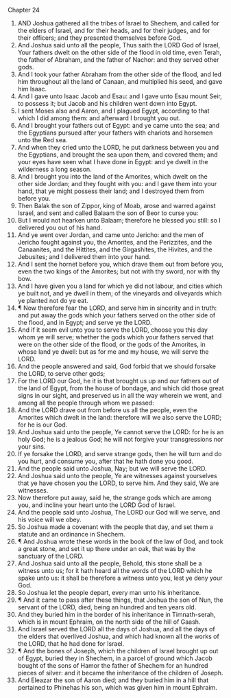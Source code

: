 

Chapter 24

1. AND Joshua gathered all the tribes of Israel to Shechem, and called for the elders of Israel, and for their heads, and for their judges, and for their officers; and they presented themselves before God.
2. And Joshua said unto all the people, Thus saith the LORD God of Israel, Your fathers dwelt on the other side of the flood in old time, even Terah, the father of Abraham, and the father of Nachor: and they served other gods.
3. And I took your father Abraham from the other side of the flood, and led him throughout all the land of Canaan, and multiplied his seed, and gave him Isaac.
4. And I gave unto Isaac Jacob and Esau: and I gave unto Esau mount Seir, to possess it; but Jacob and his children went down into Egypt.
5. I sent Moses also and Aaron, and I plagued Egypt, according to that which I did among them: and afterward I brought you out.
6. And I brought your fathers out of Egypt: and ye came unto the sea; and the Egyptians pursued after your fathers with chariots and horsemen unto the Red sea.
7. And when they cried unto the LORD, he put darkness between you and the Egyptians, and brought the sea upon them, and covered them; and your eyes have seen what I have done in Egypt: and ye dwelt in the wilderness a long season.
8. And I brought you into the land of the Amorites, which dwelt on the other side Jordan; and they fought with you: and I gave them into your hand, that ye might possess their land; and I destroyed them from before you.
9. Then Balak the son of Zippor, king of Moab, arose and warred against Israel, and sent and called Balaam the son of Beor to curse you:
10. But I would not hearken unto Balaam; therefore he blessed you still: so I delivered you out of his hand.
11. And ye went over Jordan, and came unto Jericho: and the men of Jericho fought against you, the Amorites, and the Perizzites, and the Canaanites, and the Hittites, and the Girgashites, the Hivites, and the Jebusites; and I delivered them into your hand.
12. And I sent the hornet before you, which drave them out from before you, even the two kings of the Amorites; but not with thy sword, nor with thy bow.
13. And I have given you a land for which ye did not labour, and cities which ye built not, and ye dwell in them; of the vineyards and oliveyards which ye planted not do ye eat.
14. ¶ Now therefore fear the LORD, and serve him in sincerity and in truth: and put away the gods which your fathers served on the other side of the flood, and in Egypt; and serve ye the LORD.
15. And if it seem evil unto you to serve the LORD, choose you this day whom ye will serve; whether the gods which your fathers served that were on the other side of the flood, or the gods of the Amorites, in whose land ye dwell: but as for me and my house, we will serve the LORD.
16. And the people answered and said, God forbid that we should forsake the LORD, to serve other gods;
17. For the LORD our God, he it is that brought us up and our fathers out of the land of Egypt, from the house of bondage, and which did those great signs in our sight, and preserved us in all the way wherein we went, and among all the people through whom we passed:
18. And the LORD drave out from before us all the people, even the Amorites which dwelt in the land: therefore will we also serve the LORD; for he is our God.
19. And Joshua said unto the people, Ye cannot serve the LORD: for he is an holy God; he is a jealous God; he will not forgive your transgressions nor your sins.
20. If ye forsake the LORD, and serve strange gods, then he will turn and do you hurt, and consume you, after that he hath done you good.
21. And the people said unto Joshua, Nay; but we will serve the LORD.
22. And Joshua said unto the people, Ye are witnesses against yourselves that ye have chosen you the LORD, to serve him.  And they said, We are witnesses.
23. Now therefore put away, said he, the strange gods which are among you, and incline your heart unto the LORD God of Israel.
24. And the people said unto Joshua, The LORD our God will we serve, and his voice will we obey.
25. So Joshua made a covenant with the people that day, and set them a statute and an ordinance in Shechem.
26. ¶ And Joshua wrote these words in the book of the law of God, and took a great stone, and set it up there under an oak, that was by the sanctuary of the LORD.
27. And Joshua said unto all the people, Behold, this stone shall be a witness unto us; for it hath heard all the words of the LORD which he spake unto us: it shall be therefore a witness unto you, lest ye deny your God.
28. So Joshua let the people depart, every man unto his inheritance.
29. ¶ And it came to pass after these things, that Joshua the son of Nun, the servant of the LORD, died, being an hundred and ten years old.
30. And they buried him in the border of his inheritance in Timnath-serah, which is in mount Ephraim, on the north side of the hill of Gaash.
31. And Israel served the LORD all the days of Joshua, and all the days of the elders that overlived Joshua, and which had known all the works of the LORD, that he had done for Israel.
32. ¶ And the bones of Joseph, which the children of Israel brought up out of Egypt, buried they in Shechem, in a parcel of ground which Jacob bought of the sons of Hamor the father of Shechem for an hundred pieces of silver: and it became the inheritance of the children of Joseph.
33. And Eleazar the son of Aaron died; and they buried him in a hill that pertained to Phinehas his son, which was given him in mount Ephraim.
